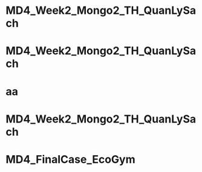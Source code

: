 # MD4_Week2_Mongo2_TH_QuanLySach
# MD4_Week2_Mongo2_TH_QuanLySach
# aa
# MD4_Week2_Mongo2_TH_QuanLySach
# MD4_FinalCase_EcoGym
